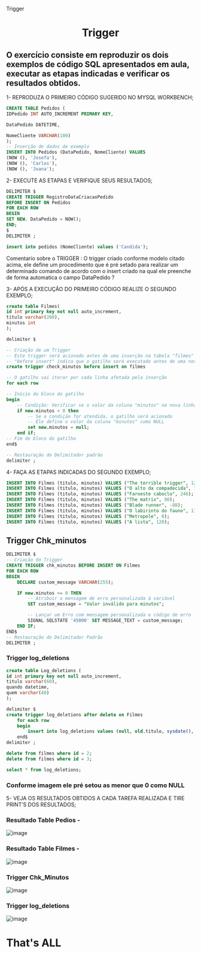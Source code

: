 Trigger <h1 align="center"> Trigger </h1>

## O exercício consiste em reproduzir os dois exemplos de código SQL apresentados em aula, executar as etapas indicadas e verificar os resultados obtidos.

1- REPRODUZA O PRIMEIRO CÓDIGO SUGERIDO NO MYSQL WORKBENCH;
```SQL
CREATE TABLE Pedidos (
IDPedido INT AUTO_INCREMENT PRIMARY KEY,

DataPedido DATETIME,

NomeCliente VARCHAR(100)
);
-- Inserção de dados de exemplo
INSERT INTO Pedidos (DataPedido, NomeCliente) VALUES
(NOW (), 'Josefa'),
(NOW (), 'Carlos'),
(NOW (), 'Joana');

```

2- EXECUTE AS ETAPAS E VERIFIQUE SEUS RESULTADOS;
```SQL
DELIMITER $
CREATE TRIGGER RegistroDataCriacaoPedido
BEFORE INSERT ON Pedidos
FOR EACH ROW
BEGIN
SET NEW. DataPedido = NOW();
END;
$
DELIMITER ;

insert into pedidos (NomeCliente) values ('Candida');
```


Comentario sobre o TRIGGER : O trigger criado conforme modelo citado acima, ele define um procedimento que é pré setado para realizar um determinado comando de acordo com o insert criado na qual ele preenche de forma automatica o campo DataPedido ?

3- APÓS A EXECUÇÃO DO PRIMEIRO CÓDIGO REALIZE O SEGUNDO EXEMPLO;
```SQL
create table Filmes(
id int primary key not null auto_increment,
titulo varchar(200),
minutos int
);

delimiter $

-- Criação de um Trigger
-- Este trigger será acionado antes de uma inserção na tabela "filmes"
-- "before insert" indica que o gatilho será executado antes de uma nova linha ser inserida na tabela
create trigger check_minutos before insert on filmes

-- O gatilho vai iterar por cada linha afetada pela inserção
for each row

-- Início do bloco do gatilho
begin
    -- Condição: Verificar se o valor da coluna "minutos" na nova linha ("new.minutos") é menor que 0
    if new.minutos < 0 then
        -- Se a condição for atendida, o gatilho será acionado
        -- Ele define o valor da coluna "minutos" como NULL
        set new.minutos = null;
    end if;
-- Fim do bloco do gatilho
end$

-- Restauração do Delimitador padrão
delimiter ;
```

4- FAÇA AS ETAPAS INDICADAS DO SEGUNDO EXEMPLO;
```SQL
INSERT INTO Filmes (titulo, minutos) VALUES ("The terrible trigger", 120);
INSERT INTO Filmes (titulo, minutos) VALUES ("O alto da compadecida", 135);
INSERT INTO Filmes (titulo, minutos) VALUES ("Faroeste caboclo", 246);
INSERT INTO Filmes (titulo, minutos) VALUES ("The matrix", 90);
INSERT INTO Filmes (titulo, minutos) VALUES ("Blade runner", -88);
INSERT INTO Filmes (titulo, minutos) VALUES ("O labirinto do fauno", 110);
INSERT INTO Filmes (titulo, minutos) VALUES ("Metropole", 0);
INSERT INTO Filmes (titulo, minutos) VALUES ("A lista", 120);
```
## Trigger Chk_minutos
```SQL
DELIMITER $
-- Criação do Trigger
CREATE TRIGGER chk_minutos BEFORE INSERT ON Filmes
FOR EACH ROW
BEGIN
    DECLARE custom_message VARCHAR(255);

    IF new.minutos <= 0 THEN
        -- Atribuir a mensagem de erro personalizada à variável
        SET custom_message = "Valor inválido para minutos";

        -- Lançar um Erro com mensagem personalizada e código de erro
        SIGNAL SQLSTATE '45000' SET MESSAGE_TEXT = custom_message;
    END IF;
END$
-- Restauração do Delimitador Padrão
DELIMITER ;
```

### Trigger log_deletions
```SQL
create table Log_deletions (
id int primary key not null auto_increment,
titulo varchar(60),
quando datetime,
quem varchar(40)
);

delimiter $
create trigger log_deletions after delete on Filmes
	for each row 
    begin
		insert into log_deletions values (null, old.titulo, sysdate(), user());
	end$
delimiter ;

delete from filmes where id = 2;
delete from filmes where id = 3;

select * from log_deletions;
```

### Conforme imagem ele pré setou as menor que 0 como NULL

5- VEJA OS RESULTADOS OBTIDOS A CADA TAREFA REALIZADA E TIRE PRINT’S DOS RESULTADOS;
### Resultado Table Pedios - 
![image](https://github.com/AndreFelipefer/Trigger/assets/129207232/86bc2bfd-2c72-4618-a423-2e634d0b03c5)

### Resultado Table Filmes - 

![image](https://github.com/AndreFelipefer/Trigger/assets/129207232/06c147bf-b342-41d7-beaa-f20e7c83ca80)

### Trigger Chk_Minutos

![image](https://github.com/AndreFelipefer/Trigger/assets/129207232/a8624c74-fd26-4e99-a016-fc5e13cec2f8)

### Trigger log_deletions

![image](https://github.com/AndreFelipefer/Trigger/assets/129207232/03ca815a-b69f-4c2f-abb6-fd78e64a1b1b)



# That's ALL



